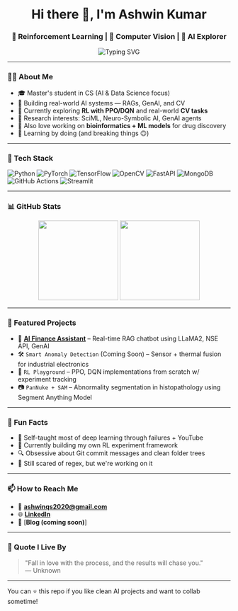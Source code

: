 <!-- Profile README for Ashwin Kumar -->

<h1 align="center">Hi there 👋, I'm Ashwin Kumar</h1>
<h3 align="center">🚀 Reinforcement Learning | 🧠 Computer Vision | 🧪 AI Explorer</h3>

<p align="center">
  <img src="https://readme-typing-svg.demolab.com?font=Fira+Code&size=20&pause=1000&color=F78787&center=true&vCenter=true&width=435&lines=Curious+Learner;Reinforcement+Learning+in+Progress...;Computer+Vision+Project+Runner;GenAI+%7C+BioAI+%7C+Prompt+Engineer" alt="Typing SVG" />
</p>

---

### 👨‍💻 About Me

- 🎓 Master's student in CS (AI & Data Science focus)  
- 🤖 Building real-world AI systems — RAGs, GenAI, and CV  
- 📌 Currently exploring **RL with PPO/DQN** and real-world **CV tasks**  
- 🔬 Research interests: SciML, Neuro-Symbolic AI, GenAI agents  
- 🧬 Also love working on **bioinformatics + ML models** for drug discovery  
- 🌱 Learning by doing (and breaking things 🙃)

---

### 🔧 Tech Stack

![Python](https://img.shields.io/badge/Python-3776AB?style=for-the-badge&logo=python&logoColor=white)
![PyTorch](https://img.shields.io/badge/PyTorch-EE4C2C?style=for-the-badge&logo=pytorch&logoColor=white)
![TensorFlow](https://img.shields.io/badge/TensorFlow-FF6F00?style=for-the-badge&logo=tensorflow&logoColor=white)
![OpenCV](https://img.shields.io/badge/OpenCV-27338e?style=for-the-badge&logo=opencv&logoColor=white)
![FastAPI](https://img.shields.io/badge/FastAPI-005571?style=for-the-badge&logo=fastapi)
![MongoDB](https://img.shields.io/badge/MongoDB-13AA52?style=for-the-badge&logo=mongodb&logoColor=white)
![GitHub Actions](https://img.shields.io/badge/GitHub%20Actions-2088FF?style=for-the-badge&logo=github-actions&logoColor=white)
![Streamlit](https://img.shields.io/badge/Streamlit-FF4B4B?style=for-the-badge&logo=streamlit&logoColor=white)

---

### 📊 GitHub Stats

<p align="center">
  <img src="https://github-readme-stats.vercel.app/api?username=ASHW-1N&show_icons=true&theme=radical" height="180"/>
  <img src="https://github-readme-stats.vercel.app/api/top-langs/?username=ASHW-1N&layout=compact&theme=radical" height="180"/>
</p>

---

### 📁 Featured Projects

- 🎯 [**AI Finance Assistant**](https://github.com/ASHW-1N/Fin-bot) – Real-time RAG chatbot using LLaMA2, NSE API, GenAI  
- 🛠️ `Smart Anomaly Detection` (Coming Soon) – Sensor + thermal fusion for industrial electronics  
- 🧠 `RL Playground` – PPO, DQN implementations from scratch w/ experiment tracking  
- 📷 `PanNuke + SAM` – Abnormality segmentation in histopathology using Segment Anything Model

---

### 🧩 Fun Facts

- 🧠 Self-taught most of deep learning through failures + YouTube  
- 🦾 Currently building my own RL experiment framework  
- 🔍 Obsessive about Git commit messages and clean folder trees  
- 🫠 Still scared of regex, but we're working on it

---

### 📫 How to Reach Me

- 📧 **ashwinqs2020@gmail.com**  
- 🌐 [**LinkedIn**](https://www.linkedin.com/in/ashwin-kumar-9b09a9214/)  
- 🧠 [**Blog (coming soon)**]

---

### 🧠 Quote I Live By

> "Fall in love with the process, and the results will chase you."  
> — Unknown

---

You can ⭐ this repo if you like clean AI projects and want to collab sometime!

